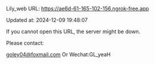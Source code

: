 Lily_web URL: https://ae6d-61-165-102-156.ngrok-free.app

Updated at: 2024-12-09 19:48:07

If you cannot open this URL, the server might be down.

Please contact: 

goley04@foxmail.com Or Wechat:GL_yeaH